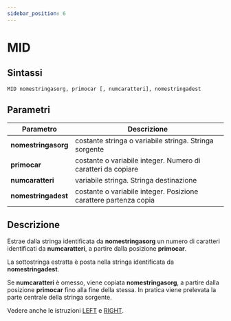 ```yaml
---
sidebar_position: 6
---
```


# MID

## Sintassi

  ```
  MID nomestringasorg, primocar [, numcaratteri], nomestringadest
  ```

## Parametri
|Parametro                 | Descrizione                                                        |                
|--------------------------|--------------------------------------------------------------------|
| **nomestringasorg**      | costante stringa o variabile stringa. Stringa sorgente             |         
| **primocar**             | costante o variabile integer. Numero di caratteri da copiare       |         
| **numcaratteri**         | variabile stringa. Stringa destinazione                            |         
| **nomestringadest**      | costante o variabile integer. Posizione carattere partenza copia   |         

## Descrizione
Estrae dalla stringa identificata da **nomestringasorg** un numero di caratteri identificati da **numcaratteri**, a partire dalla posizione **primocar**.

La sottostringa estratta è posta nella stringa identificata da **nomestringadest**.

Se **numcaratteri** è omesso, viene copiata **nomestringasorg**, a partire dalla posizione **primocar** fino alla fine della stessa. In pratica viene prelevata la parte centrale della stringa sorgente. 

Vedere anche le istruzioni [LEFT](LEFT.md) e [RIGHT](RIGHT.md).
